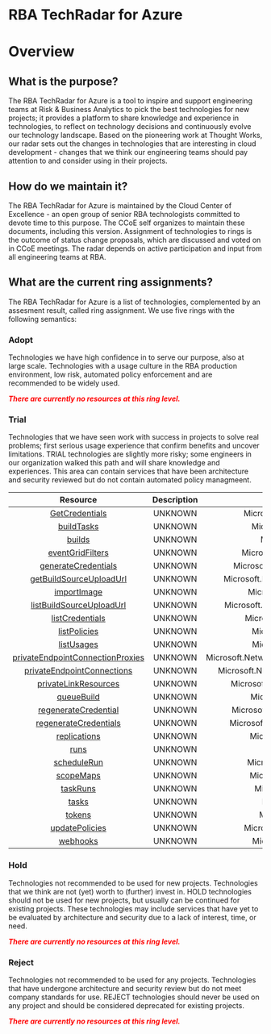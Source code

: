 
RBA TechRadar for Azure
=======================

# Overview

## What is the purpose?


The RBA TechRadar for Azure is a tool to inspire and support engineering teams at Risk & Business Analytics to pick the best technologies for new projects; it provides a platform to share knowledge and experience in technologies, to reflect on technology decisions and continuously evolve our technology landscape.  Based on the pioneering work at Thought Works, our radar sets out the changes in technologies that are interesting in cloud development - changes that we think our engineering teams should pay attention to and consider using in their projects.
## How do we maintain it?


The RBA TechRadar for Azure is maintained by the Cloud Center of Excellence - an open group of senior RBA technologists committed to devote time to this purpose.  The CCoE self organizes to maintain these documents, including this version.  Assignment of technologies to rings is the outcome of status change proposals, which are discussed and voted on in CCoE meetings.  The radar depends on active participation and input from all engineering teams at RBA.
## What are the current ring assignments?


The RBA TechRadar for Azure is a list of technologies, complemented by an assesment result, called ring assignment.  We use five rings with the following semantics:
### Adopt


Technologies we have high confidence in to serve our purpose, also at large scale.  Technologies with a usage culture in the RBA production environment, low risk, automated policy enforcement and are recommended to be widely used.  
  
***<font color="red"> There are currently no resources at this ring level. </font>***
### Trial


Technologies that we have seen work with success in projects to solve real problems;  first serious usage experience that confirm benefits and uncover limitations.  TRIAL technologies are slightly more risky; some engineers in our organization walked this path and will share knowledge and experiences.  This area can contain services that have been architecture and security reviewed but do not contain automated policy managmeent.  

|Resource|Description|Path|Status|
| :---: | :---: | :---: | :---: |
|[GetCredentials](https://github.com/openrba/python-azure-techradar/blob/master/Microsoft.Network/registries/GetCredentials)|UNKNOWN|Microsoft.Network/registries/GetCredentials|TRIAL|
|[buildTasks](https://github.com/openrba/python-azure-techradar/blob/master/Microsoft.Network/registries/buildTasks)|UNKNOWN|Microsoft.Network/registries/buildTasks|TRIAL|
|[builds](https://github.com/openrba/python-azure-techradar/blob/master/Microsoft.Network/registries/builds)|UNKNOWN|Microsoft.Network/registries/builds|TRIAL|
|[eventGridFilters](https://github.com/openrba/python-azure-techradar/blob/master/Microsoft.Network/registries/eventGridFilters)|UNKNOWN|Microsoft.Network/registries/eventGridFilters|TRIAL|
|[generateCredentials](https://github.com/openrba/python-azure-techradar/blob/master/Microsoft.Network/registries/generateCredentials)|UNKNOWN|Microsoft.Network/registries/generateCredentials|TRIAL|
|[getBuildSourceUploadUrl](https://github.com/openrba/python-azure-techradar/blob/master/Microsoft.Network/registries/getBuildSourceUploadUrl)|UNKNOWN|Microsoft.Network/registries/getBuildSourceUploadUrl|TRIAL|
|[importImage](https://github.com/openrba/python-azure-techradar/blob/master/Microsoft.Network/registries/importImage)|UNKNOWN|Microsoft.Network/registries/importImage|TRIAL|
|[listBuildSourceUploadUrl](https://github.com/openrba/python-azure-techradar/blob/master/Microsoft.Network/registries/listBuildSourceUploadUrl)|UNKNOWN|Microsoft.Network/registries/listBuildSourceUploadUrl|TRIAL|
|[listCredentials](https://github.com/openrba/python-azure-techradar/blob/master/Microsoft.Network/registries/listCredentials)|UNKNOWN|Microsoft.Network/registries/listCredentials|TRIAL|
|[listPolicies](https://github.com/openrba/python-azure-techradar/blob/master/Microsoft.Network/registries/listPolicies)|UNKNOWN|Microsoft.Network/registries/listPolicies|TRIAL|
|[listUsages](https://github.com/openrba/python-azure-techradar/blob/master/Microsoft.Network/registries/listUsages)|UNKNOWN|Microsoft.Network/registries/listUsages|TRIAL|
|[privateEndpointConnectionProxies](https://github.com/openrba/python-azure-techradar/blob/master/Microsoft.Network/registries/privateEndpointConnectionProxies)|UNKNOWN|Microsoft.Network/registries/privateEndpointConnectionProxies|TRIAL|
|[privateEndpointConnections](https://github.com/openrba/python-azure-techradar/blob/master/Microsoft.Network/registries/privateEndpointConnections)|UNKNOWN|Microsoft.Network/registries/privateEndpointConnections|TRIAL|
|[privateLinkResources](https://github.com/openrba/python-azure-techradar/blob/master/Microsoft.Network/registries/privateLinkResources)|UNKNOWN|Microsoft.Network/registries/privateLinkResources|TRIAL|
|[queueBuild](https://github.com/openrba/python-azure-techradar/blob/master/Microsoft.Network/registries/queueBuild)|UNKNOWN|Microsoft.Network/registries/queueBuild|TRIAL|
|[regenerateCredential](https://github.com/openrba/python-azure-techradar/blob/master/Microsoft.Network/registries/regenerateCredential)|UNKNOWN|Microsoft.Network/registries/regenerateCredential|TRIAL|
|[regenerateCredentials](https://github.com/openrba/python-azure-techradar/blob/master/Microsoft.Network/registries/regenerateCredentials)|UNKNOWN|Microsoft.Network/registries/regenerateCredentials|TRIAL|
|[replications](https://github.com/openrba/python-azure-techradar/blob/master/Microsoft.Network/registries/replications)|UNKNOWN|Microsoft.Network/registries/replications|TRIAL|
|[runs](https://github.com/openrba/python-azure-techradar/blob/master/Microsoft.Network/registries/runs)|UNKNOWN|Microsoft.Network/registries/runs|TRIAL|
|[scheduleRun](https://github.com/openrba/python-azure-techradar/blob/master/Microsoft.Network/registries/scheduleRun)|UNKNOWN|Microsoft.Network/registries/scheduleRun|TRIAL|
|[scopeMaps](https://github.com/openrba/python-azure-techradar/blob/master/Microsoft.Network/registries/scopeMaps)|UNKNOWN|Microsoft.Network/registries/scopeMaps|TRIAL|
|[taskRuns](https://github.com/openrba/python-azure-techradar/blob/master/Microsoft.Network/registries/taskRuns)|UNKNOWN|Microsoft.Network/registries/taskRuns|TRIAL|
|[tasks](https://github.com/openrba/python-azure-techradar/blob/master/Microsoft.Network/registries/tasks)|UNKNOWN|Microsoft.Network/registries/tasks|TRIAL|
|[tokens](https://github.com/openrba/python-azure-techradar/blob/master/Microsoft.Network/registries/tokens)|UNKNOWN|Microsoft.Network/registries/tokens|TRIAL|
|[updatePolicies](https://github.com/openrba/python-azure-techradar/blob/master/Microsoft.Network/registries/updatePolicies)|UNKNOWN|Microsoft.Network/registries/updatePolicies|TRIAL|
|[webhooks](https://github.com/openrba/python-azure-techradar/blob/master/Microsoft.Network/registries/webhooks)|UNKNOWN|Microsoft.Network/registries/webhooks|TRIAL|

### Hold


Technologies not recommended to be used for new projects. Technologies that we think are not (yet) worth to (further) invest in.  HOLD technologies should not be used for new projects, but usually can be continued for existing projects.  These technologies may include services that have yet to be evaluated by architecture and security due to a lack of interest, time, or need.  
  
***<font color="red"> There are currently no resources at this ring level. </font>***
### Reject


Technologies not recommended to be used for any projects. Technologies that have undergone architecture and security review but do not meet company standards for use.  REJECT technologies should never be used on any project and should be considered deprecated for existing projects.  
  
***<font color="red"> There are currently no resources at this ring level. </font>***